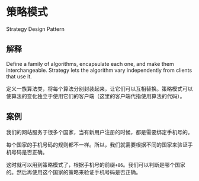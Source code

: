 # 策略模式


Strategy Design Pattern

## 解释

Define a family of algorithms, encapsulate each one, and make them interchangeable. Strategy lets the algorithm vary independently from clients that use it.


定义一族算法类，将每个算法分别封装起来，让它们可以互相替换。策略模式可以使算法的变化独立于使用它们的客户端（这里的客户端代指使用算法的代码）。

## 案例
我们的网站服务于很多个国家，当有新用户注册的时候，都是需要绑定手机号的。

每个国家的手机号码的规则都不一样。所以，我们就需要根据不同的国家来验证手机号码是否正确。

这时就可以用到策略模式了，根据手机号的前缀`+86`。我们可以判断是哪个国家的。然后再使用这个国家的策略来验证手机号码是否正确。



